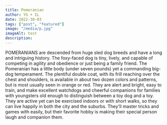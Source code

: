 ```yaml
---
title: Pomeranian
author: YG + IL
date: 2022-30-03
tags: ["post", "featured"]
image: "/media/p.jpg"
imageAlt: test
description:
---
```


POMERANIANS are descended from huge sled dog breeds and have a long and intriguing history. The foxy-faced dog is tiny, lively, and capable of competing in agility and obedience or just being a family friend. The Pomeranian has a little body (under seven pounds) yet a commanding big-dog temperament. The plentiful double coat, with its frill reaching over the chest and shoulders, is available in about two dozen colors and patterns, but is most usually seen in orange or red. They are alert and bright, easy to train, and make excellent watchdogs and cheerful companions for families with youngsters old enough to distinguish between a toy dog and a toy. They are active yet can be exercised indoors or with short walks, so they can live happily in both the city and the suburbs. They'll master tricks and games with easily, but their favorite hobby is making their special person laugh and companion them.
